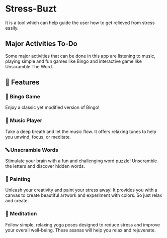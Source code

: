 # Stress-Buzt
It is a tool which can help guide the user how to get relieved from stress easily.
## Major Activities To-Do
Some major activities that can be done in this app are listening to music, playing simple and fun games like Bingo and interactive game like Unscramble The Word.

## 🌟 Features

### 🎉 Bingo Game
Enjoy a classic yet modified version of Bingo!
### 🎵 Music Player
Take a deep breath and let the music flow. It offers relaxing tunes to help you unwind, focus, or meditate.
### 🔤 Unscramble Words
Stimulate your brain with a fun and challenging word puzzle! Unscramble the letters and discover hidden words.
### 🎨 Painting
Unleash your creativity and paint your stress away! It provides you with a canvas to create beautiful artwork and experiment with colors. So just relax and create.
### 🧘 Meditation
Follow simple, relaxing yoga poses designed to reduce stress and improve your overall well-being. These asanas will help you relax and rejuvenate.

